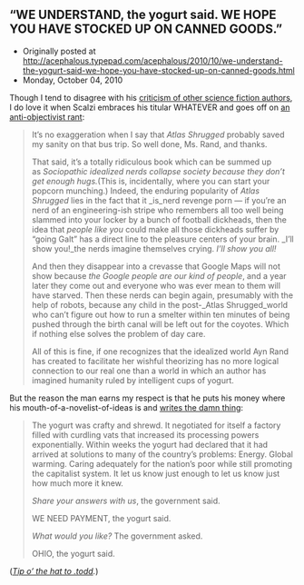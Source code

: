 ## “WE UNDERSTAND, the yogurt said. WE HOPE YOU HAVE STOCKED UP ON CANNED GOODS.”

 * Originally posted at http://acephalous.typepad.com/acephalous/2010/10/we-understand-the-yogurt-said-we-hope-you-have-stocked-up-on-canned-goods.html
 * Monday, October 04, 2010

Though I tend to disagree with his [criticism of other science fiction authors](http://whatever.scalzi.com/2009/07/21/on-the-subject-of-to-whom-to-address-your-literary-kvetch/), I do love it when Scalzi embraces his titular WHATEVER and goes off on [an anti-objectivist rant](http://whatever.scalzi.com/2010/10/01/what-i-think-about-atlas-shrugged/):

> It’s no exaggeration when I say that _Atlas Shrugged_ probably saved my sanity on that bus trip. So well done, Ms. Rand, and thanks.
> 
> That said, it’s a totally ridiculous book which can be summed up as _Sociopathic idealized nerds collapse society because they don’t get enough hugs._(This is, incidentally, where you can start your popcorn munching.) Indeed, the enduring popularity of _Atlas Shrugged_ lies in the fact that it _is_nerd revenge porn — if you’re an nerd of an engineering-ish stripe who remembers all too well being slammed into your locker by a bunch of football dickheads, then the idea that _people like you_ could make all those dickheads suffer by “going Galt” has a direct line to the pleasure centers of your brain. _I’ll show you!_the nerds imagine themselves crying. _I’ll show you all!_
> 
> And then they disappear into a crevasse that Google Maps will not show because _the Google people are our kind of people_, and a year later they come out and everyone who was ever mean to them will have starved. Then these nerds can begin again, presumably with the help of robots, because any child in the post-_Atlas Shrugged_world who can’t figure out how to run a smelter within ten minutes of being pushed through the birth canal will be left out for the coyotes. Which if nothing else solves the problem of day care.
> 
> All of this is fine, if one recognizes that the idealized world Ayn Rand has created to facilitate her wishful theorizing has no more logical connection to our real one than a world in which an author has imagined humanity ruled by intelligent cups of yogurt.

But the reason the man earns my respect is that he puts his money where his mouth-of-a-novelist-of-ideas is and [writes the damn thing](http://whatever.scalzi.com/2010/10/02/when-the-yogurt-took-over-a-short-story/):

> The yogurt was crafty and shrewd. It negotiated for itself a factory filled with curdling vats that increased its processing powers exponentially. Within weeks the yogurt had declared that it had arrived at solutions to many of the country’s problems: Energy. Global warming. Caring adequately for the nation’s poor while still promoting the capitalist system. It let us know just enough to let us know just how much more it knew.
> 
> _Share your answers with us_, the government said.
> 
> WE NEED PAYMENT, the yogurt said.
> 
> _What would you like?_ The government asked.
> 
> OHIO, the yogurt said.

(_[Tip o’ the hat to .todd](http://tonguebutnodoor.net/)._)

